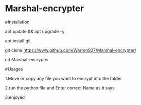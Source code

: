 # Marshal-encrypter

#Installation

apt update && apt upgrade -y

apt install git

git clone https://www.github.com/Warren927/Marshal-encrypter/

cd Marshal-encrypter


#Usages

1.Move or copy any file you want to encrypt into the folder

2.run the python file and Enter correct Name as it says

3.enjoyed

